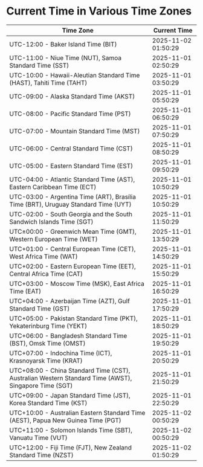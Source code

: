 # Current Time in Various Time Zones

| Time Zone | Current Time |
|-----------|--------------|
| UTC-12:00 - Baker Island Time (BIT) | 2025-11-02 01:50:29 |
| UTC-11:00 - Niue Time (NUT), Samoa Standard Time (SST) | 2025-11-01 02:50:29 |
| UTC-10:00 - Hawaii-Aleutian Standard Time (HAST), Tahiti Time (TAHT) | 2025-11-01 03:50:29 |
| UTC-09:00 - Alaska Standard Time (AKST) | 2025-11-01 05:50:29 |
| UTC-08:00 - Pacific Standard Time (PST) | 2025-11-01 06:50:29 |
| UTC-07:00 - Mountain Standard Time (MST) | 2025-11-01 07:50:29 |
| UTC-06:00 - Central Standard Time (CST) | 2025-11-01 08:50:29 |
| UTC-05:00 - Eastern Standard Time (EST) | 2025-11-01 09:50:29 |
| UTC-04:00 - Atlantic Standard Time (AST), Eastern Caribbean Time (ECT) | 2025-11-01 10:50:29 |
| UTC-03:00 - Argentina Time (ART), Brasília Time (BRT), Uruguay Standard Time (UYT) | 2025-11-01 10:50:29 |
| UTC-02:00 - South Georgia and the South Sandwich Islands Time (SGT) | 2025-11-01 11:50:29 |
| UTC±00:00 - Greenwich Mean Time (GMT), Western European Time (WET) | 2025-11-01 13:50:29 |
| UTC+01:00 - Central European Time (CET), West Africa Time (WAT) | 2025-11-01 14:50:29 |
| UTC+02:00 - Eastern European Time (EET), Central Africa Time (CAT) | 2025-11-01 15:50:29 |
| UTC+03:00 - Moscow Time (MSK), East Africa Time (EAT) | 2025-11-01 16:50:29 |
| UTC+04:00 - Azerbaijan Time (AZT), Gulf Standard Time (GST) | 2025-11-01 17:50:29 |
| UTC+05:00 - Pakistan Standard Time (PKT), Yekaterinburg Time (YEKT) | 2025-11-01 18:50:29 |
| UTC+06:00 - Bangladesh Standard Time (BST), Omsk Time (OMST) | 2025-11-01 19:50:29 |
| UTC+07:00 - Indochina Time (ICT), Krasnoyarsk Time (KRAT) | 2025-11-01 20:50:29 |
| UTC+08:00 - China Standard Time (CST), Australian Western Standard Time (AWST), Singapore Time (SGT) | 2025-11-01 21:50:29 |
| UTC+09:00 - Japan Standard Time (JST), Korea Standard Time (KST) | 2025-11-01 22:50:29 |
| UTC+10:00 - Australian Eastern Standard Time (AEST), Papua New Guinea Time (PGT) | 2025-11-02 00:50:29 |
| UTC+11:00 - Solomon Islands Time (SBT), Vanuatu Time (VUT) | 2025-11-02 00:50:29 |
| UTC+12:00 - Fiji Time (FJT), New Zealand Standard Time (NZST) | 2025-11-02 01:50:29 |
